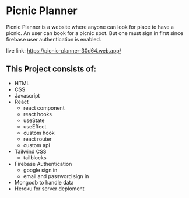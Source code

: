 # Picnic Planner

Picnic Planner is a  website where anyone can look for place to have a picnic. An user can book for a picnic spot. But one must sign in first since firebase user authentication is enabled.

live link: https://picnic-planner-30d64.web.app/

## This Project consists of:

- HTML
- CSS
- Javascript
- React
  - react component
  - react hooks
  - useState
  - useEffect
  - custom hook
  - react router
  - custom api
- Tailwind CSS
   - tailblocks
- Firebase Authentication
  - google sign in
  - email and password sign in
- Mongodb to handle data
- Heroku for server deploment


